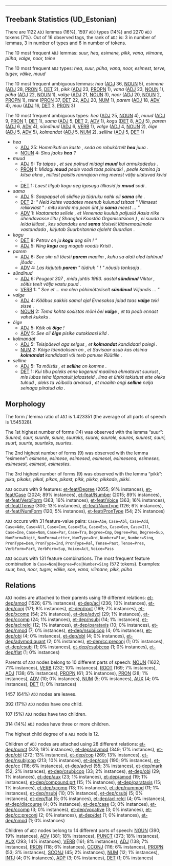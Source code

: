 

--------------------------------------------------------------------------------

## Treebank Statistics (UD_Estonian)

There are 1122 `ADJ` lemmas (16%), 1597 `ADJ` types (14%) and 2270 `ADJ` tokens (7%).
Out of 16 observed tags, the rank of `ADJ` is: 3 in number of lemmas, 3 in number of types and 6 in number of tokens.

The 10 most frequent `ADJ` lemmas: <em>suur, hea, esimene, pikk, vana, viimane, püha, valge, noor, teine</em>

The 10 most frequent `ADJ` types:  <em>hea, suur, püha, vana, noor, esimest, terve, tugev, väike, muud</em>

The 10 most frequent ambiguous lemmas: <em>hea</em> ([ADJ]() 36, [NOUN]() 5), <em>esimene</em> ([ADJ]() 28, [PRON]() 5, [DET]() 2), <em>pikk</em> ([ADJ]() 23, [PROPN]() 1), <em>vana</em> ([ADJ]() 23, [NOUN]() 1), <em>püha</em> ([ADJ]() 22, [NOUN]() 1), <em>valge</em> ([ADJ]() 21, [NOUN]() 3), <em>noor</em> ([ADJ]() 20, [NOUN]() 2, [PROPN]() 1), <em>teine</em> ([PRON]() 37, [DET]() 22, [ADJ]() 20, [NUM]() 1), <em>parem</em> ([ADJ]() 18, [ADV]() 4), <em>muu</em> ([ADJ]() 16, [DET]() 3, [PRON]() 3)

The 10 most frequent ambiguous types:  <em>hea</em> ([ADJ]() 25, [NOUN]() 4), <em>muud</em> ([ADJ]() 9, [PRON]() 1, [DET]() 1), <em>sama</em> ([ADJ]() 5, [DET]() 2, [ADV]() 1), <em>kogu</em> ([DET]() 8, [ADJ]() 5), <em>parem</em> ([ADJ]() 6, [ADV]() 4), <em>sündinud</em> ([ADJ]() 6, [VERB]() 1), <em>valge</em> ([ADJ]() 4, [NOUN]() 2), <em>õige</em> ([ADJ]() 5, [ADV]() 5), <em>kolmandat</em> ([ADJ]() 5, [NUM]() 2), <em>selline</em> ([ADJ]() 5, [DET]() 1)


* <em>hea</em>
  * [ADJ]() 25: <em>Hommikuti on kaste , seda on rohukõrtelt <b>hea</b> juua .</em>
  * [NOUN]() 4: <em>Sinu jaoks <b>hea</b> ?</em>
* <em>muud</em>
  * [ADJ]() 9: <em>Ta taipas , et see polnud midagi <b>muud</b> kui armukadedus .</em>
  * [PRON]() 1: <em>Midagi <b>muud</b> peale voodi toas polnudki , peale kamina ja kitsa akna , millest paistis rannajoon ning merest välja ulatuvad kivid .</em>
  * [DET]() 1: <em>Laest tilgub kogu aeg igasugu tilkasid ja <b>muud</b> sodi .</em>
* <em>sama</em>
  * [ADJ]() 5: <em>Saapapael oli siidine ja tüdruku nahk oli <b>sama</b> sile .</em>
  * [DET]() 2: <em>" Neid kahte vaadates meenub kulunud tsitaat " Viimsest reliikviast " : mitu korda ma pean üht ja <b>sama</b> meest ... "</em>
  * [ADV]() 1: <em>Vaatamata sellele , et Venemaa kuulub paljusid Aasia riike ühendavasse liitu ( Shanghai Koostöö Organisatsioon ) , ei suuda ta leida liitlast , kes söandaks end <b>sama</b> tõsiselt läänemaailmale vastandada , kirjutab Suurbritannia ajaleht Guardian .</em>
* <em>kogu</em>
  * [DET]() 8: <em>Petrov on ju <b>kogu</b> aeg siin ! "</em>
  * [ADJ]() 5: <em>Ning <b>kogu</b> aeg magab voodis Kristi .</em>
* <em>parem</em>
  * [ADJ]() 6: <em>See siin oli tõesti <b>parem</b> maailm , kuhu sa alati oled tahtnud jõuda .</em>
  * [ADV]() 4: <em>Las kirjutab <b>parem</b> " tüdruk " ! " nõudis tonksaja .</em>
* <em>sündinud</em>
  * [ADJ]() 6: <em>Peugeot 307 , mida juhtis 1963. aastal <b>sündinud</b> Viktor , sõitis teelt välja vastu puud .</em>
  * [VERB]() 1: <em>" See et ... ma olen põhimõtteliselt <b>sündinud</b> Viljandis ... "</em>
* <em>valge</em>
  * [ADJ]() 4: <em>Kääbus pakkis samal ajal Ernesaksa jalad taas <b>valge</b> teki sisse .</em>
  * [NOUN]() 2: <em>Tema kohta sosistas mõni õel <b>valge</b> , et ta peab ennast vahel kukeks .</em>
* <em>õige</em>
  * [ADJ]() 5: <em>Kõik oli <b>õige</b> !</em>
  * [ADV]() 5: <em>See oli <b>õige</b> pisike autoklaasi kild .</em>
* <em>kolmandat</em>
  * [ADJ]() 5: <em>Teisipäeval aga selgus , et <b>kolmandat</b> kandidaati polegi .</em>
  * [NUM]() 2: <em>Kõige tõenäolisem on , et Savisaar asub kas otsima <b>kolmandat</b> kandidaati või teeb panuse Rüütlile .</em>
* <em>selline</em>
  * [ADJ]() 5: <em>Ta mõistis , et <b>selline</b> on komme .</em>
  * [DET]() 1: <em>Kui tibu poleks enne kogenud maailma ehmatavat suurust , mis lubas teha lõpmatult jalaasteid , ilma et ühtki takistust ette oleks tulnud , oleks ta võibolla arvanud , et maailm ongi <b>selline</b> nelja seinaga piiratud ala .</em>

## Morphology

The form / lemma ratio of `ADJ` is 1.423351 (the average of all parts of speech is 1.545328).

The 1st highest number of forms (14) was observed with the lemma “suur”: <em>Suured, suur, suurde, suure, suureks, suurel, suurele, suures, suurest, suuri, suurt, suurte, suurteks, suurtes</em>.

The 2nd highest number of forms (9) was observed with the lemma “esimene”: <em>esimene, esimese, esimesed, esimesel, esimesena, esimeses, esimesest, esimest, esimestes</em>.

The 3rd highest number of forms (9) was observed with the lemma “pikk”: <em>pika, pikaks, pikal, pikas, pikast, pikk, pikka, pikkade, pikki</em>.

`ADJ` occurs with 9 features: [et-feat/Degree]() (2055; 91% instances), [et-feat/Case]() (2024; 89% instances), [et-feat/Number]() (2015; 89% instances), [et-feat/VerbForm]() (363; 16% instances), [et-feat/Voice]() (363; 16% instances), [et-feat/Tense]() (300; 13% instances), [et-feat/NumType]() (126; 6% instances), [et-feat/NumForm]() (120; 5% instances), [et-feat/PronType]() (54; 2% instances)

`ADJ` occurs with 31 feature-value pairs: `Case=Abe`, `Case=Abl`, `Case=Add`, `Case=Ade`, `Case=All`, `Case=Com`, `Case=Ela`, `Case=Ess`, `Case=Gen`, `Case=Ill`, `Case=Ine`, `Case=Nom`, `Case=Par`, `Case=Tra`, `Degree=Cmp`, `Degree=Pos`, `Degree=Sup`, `NumForm=Digit`, `NumForm=Letter`, `NumType=Ord`, `Number=Plur`, `Number=Sing`, `PronType=Dem`, `PronType=Ind`, `PronType=Rel`, `Tense=Past`, `Tense=Pres`, `VerbForm=Part`, `VerbForm=Sup`, `Voice=Act`, `Voice=Pass`

`ADJ` occurs with 131 feature combinations.
The most frequent feature combination is `Case=Nom|Degree=Pos|Number=Sing` (572 tokens).
Examples: <em>suur, hea, noor, tugev, väike, soe, vana, viimane, pikk, püha</em>


## Relations

`ADJ` nodes are attached to their parents using 19 different relations: [et-dep/amod]() (1526; 67% instances), [et-dep/acl]() (236; 10% instances), [et-dep/conj]() (171; 8% instances), [et-dep/root]() (169; 7% instances), [et-dep/xcomp]() (54; 2% instances), [et-dep/advcl]() (29; 1% instances), [et-dep/ccomp]() (24; 1% instances), [et-dep/nsubj]() (14; 1% instances), [et-dep/acl:relcl]() (12; 1% instances), [et-dep/parataxis]() (10; 0% instances), [et-dep/nmod]() (7; 0% instances), [et-dep/nsubj:cop]() (4; 0% instances), [et-dep/obj]() (4; 0% instances), [et-dep/obl]() (4; 0% instances), [et-dep/advmod:quant]() (2; 0% instances), [et-dep/cc:preconj]() (1; 0% instances), [et-dep/csubj]() (1; 0% instances), [et-dep/csubj:cop]() (1; 0% instances), [et-dep/flat]() (1; 0% instances)

Parents of `ADJ` nodes belong to 10 different parts of speech: [NOUN]() (1622; 71% instances), [VERB]() (232; 10% instances), [ROOT]() (169; 7% instances), [ADJ]() (138; 6% instances), [PROPN]() (61; 3% instances), [PRON]() (28; 1% instances), [ADV]() (10; 0% instances), [NUM]() (5; 0% instances), [AUX]() (4; 0% instances), [DET]() (1; 0% instances)

1457 (64%) `ADJ` nodes are leaves.

392 (17%) `ADJ` nodes have one child.

107 (5%) `ADJ` nodes have two children.

314 (14%) `ADJ` nodes have three or more children.

The highest child degree of a `ADJ` node is 12.

Children of `ADJ` nodes are attached using 28 different relations: [et-dep/punct]() (373; 18% instances), [et-dep/advmod]() (349; 17% instances), [et-dep/obl]() (272; 13% instances), [et-dep/cop]() (269; 13% instances), [et-dep/nsubj:cop]() (213; 10% instances), [et-dep/conj]() (190; 9% instances), [et-dep/cc]() (116; 6% instances), [et-dep/advcl]() (55; 3% instances), [et-dep/mark]() (52; 2% instances), [et-dep/csubj:cop]() (33; 2% instances), [et-dep/obj]() (29; 1% instances), [et-dep/aux]() (23; 1% instances), [et-dep/amod]() (19; 1% instances), [et-dep/compound:prt]() (15; 1% instances), [et-dep/parataxis]() (15; 1% instances), [et-dep/xcomp]() (13; 1% instances), [et-dep/nummod]() (11; 1% instances), [et-dep/nsubj]() (10; 0% instances), [et-dep/csubj]() (5; 0% instances), [et-dep/flat]() (5; 0% instances), [et-dep/acl:relcl]() (4; 0% instances), [et-dep/discourse]() (4; 0% instances), [et-dep/case]() (3; 0% instances), [et-dep/ccomp]() (3; 0% instances), [et-dep/vocative]() (3; 0% instances), [et-dep/cc:preconj]() (2; 0% instances), [et-dep/det]() (1; 0% instances), [et-dep/nmod]() (1; 0% instances)

Children of `ADJ` nodes belong to 14 different parts of speech: [NOUN]() (390; 19% instances), [ADV]() (381; 18% instances), [PUNCT]() (373; 18% instances), [AUX]() (293; 14% instances), [VERB]() (161; 8% instances), [ADJ]() (138; 7% instances), [PRON]() (118; 6% instances), [CCONJ]() (116; 6% instances), [PROPN]() (53; 3% instances), [SCONJ]() (45; 2% instances), [NUM]() (12; 1% instances), [INTJ]() (4; 0% instances), [ADP]() (3; 0% instances), [DET]() (1; 0% instances)

